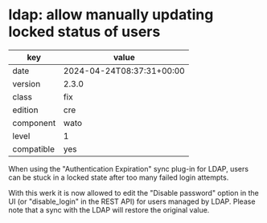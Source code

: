 [//]: # (werk v2)
# ldap: allow manually updating locked status of users

key        | value
---------- | ---
date       | 2024-04-24T08:37:31+00:00
version    | 2.3.0
class      | fix
edition    | cre
component  | wato
level      | 1
compatible | yes

When using the "Authentication Expiration" sync plug-in for LDAP, users can be
stuck in a locked state after too many failed login attempts.

With this werk it is now allowed to edit the "Disable password" option in the UI
(or "disable_login" in the REST API) for users managed by LDAP. Please note that
a sync with the LDAP will restore the original value.
